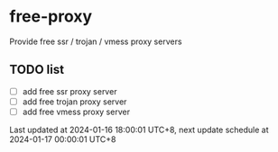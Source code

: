 
# free-proxy
Provide free ssr / trojan / vmess proxy servers


## TODO list
- [ ] add free ssr proxy server
- [ ] add free trojan proxy server
- [ ] add free vmess proxy server

Last updated at 2024-01-16 18:00:01 UTC+8, next update schedule at 2024-01-17 00:00:01 UTC+8

